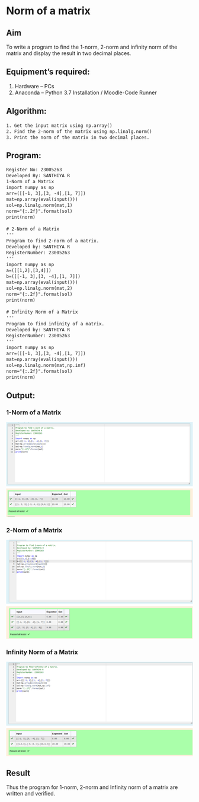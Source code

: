 # Norm of a matrix
## Aim
To write a program to find the 1-norm, 2-norm and infinity norm of the matrix and display the result in two decimal places.
## Equipment’s required:
1.	Hardware – PCs
2.	Anaconda – Python 3.7 Installation / Moodle-Code Runner
## Algorithm:
	1. Get the input matrix using np.array()   
    2. Find the 2-norm of the matrix using np.linalg.norm()
	3. Print the norm of the matrix in two decimal places.
## Program:
```
Register No: 23005263
Developed By: SANTHIYA R
1-Norm of a Matrix
import numpy as np
arr=([[-1, 3],[3, -4],[1, 7]])
mat=np.array(eval(input()))
sol=np.linalg.norm(mat,1)
norm="{:.2f}".format(sol)
print(norm)

# 2-Norm of a Matrix
'''
Program to find 2-norm of a matrix.
Developed by: SANTHIYA R
RegisterNumber: 23005263
'''
import numpy as np
a=([[1,2],[3,4]])
b=([[-1, 3],[3, -4],[1, 7]])
mat=np.array(eval(input()))
sol=np.linalg.norm(mat,2)
norm="{:.2f}".format(sol)
print(norm)

# Infinity Norm of a Matrix
'''
Program to find infinity of a matrix.
Developed by: SANTHIYA R
RegisterNumber: 23005263
'''
import numpy as np
arr=([[-1, 3],[3, -4],[1, 7]])
mat=np.array(eval(input()))
sol=np.linalg.norm(mat,np.inf)
norm="{:.2f}".format(sol)
print(norm)
```
## Output:
### 1-Norm of a Matrix
![output](./1norm.png)

### 2-Norm of a Matrix
![output](./2norm.png)

### Infinity Norm of a Matrix
![output](./infinity.png)

## Result
Thus the program for 1-norm, 2-norm and Infinity norm of a matrix are written and verified.

